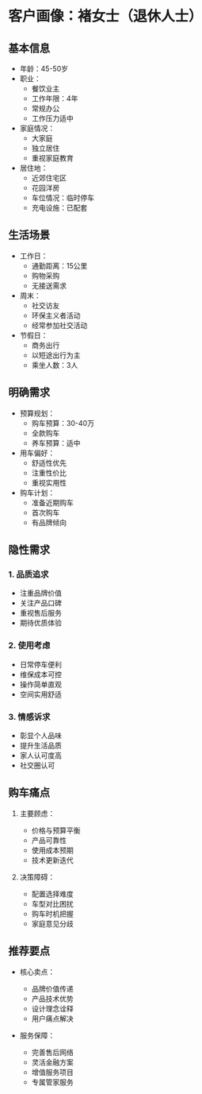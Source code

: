 # 客户画像：褚女士（退休人士）

## 基本信息
- 年龄：45-50岁
- 职业：
  - 餐饮业主
  - 工作年限：4年
  - 常规办公
  - 工作压力适中
- 家庭情况：
  - 大家庭
  - 独立居住
  - 重视家庭教育
- 居住地：
  - 近郊住宅区
  - 花园洋房
  - 车位情况：临时停车
  - 充电设施：已配套

## 生活场景
- 工作日：
  - 通勤距离：15公里
  - 购物采购
  - 无接送需求
- 周末：
  - 社交访友
  - 环保主义者活动
  - 经常参加社交活动
- 节假日：
  - 商务出行
  - 以短途出行为主
  - 乘坐人数：3人

## 明确需求
- 预算规划：
  - 购车预算：30-40万
  - 全款购车
  - 养车预算：适中
- 用车偏好：
  - 舒适性优先
  - 注重性价比
  - 重视实用性
- 购车计划：
  - 准备近期购车
  - 首次购车
  - 有品牌倾向

## 隐性需求
### 1. 品质追求
- 注重品牌价值
- 关注产品口碑
- 重视售后服务
- 期待优质体验

### 2. 使用考虑
- 日常停车便利
- 维保成本可控
- 操作简单直观
- 空间实用舒适

### 3. 情感诉求
- 彰显个人品味
- 提升生活品质
- 家人认可度高
- 社交圈认可

## 购车痛点
1. 主要顾虑：
   - 价格与预算平衡
   - 产品可靠性
   - 使用成本预期
   - 技术更新迭代

2. 决策障碍：
   - 配置选择难度
   - 车型对比困扰
   - 购车时机把握
   - 家庭意见分歧

## 推荐要点
- 核心卖点：
  - 品牌价值传递
  - 产品技术优势
  - 设计理念诠释
  - 用户痛点解决

- 服务保障：
  - 完善售后网络
  - 灵活金融方案
  - 增值服务项目
  - 专属管家服务